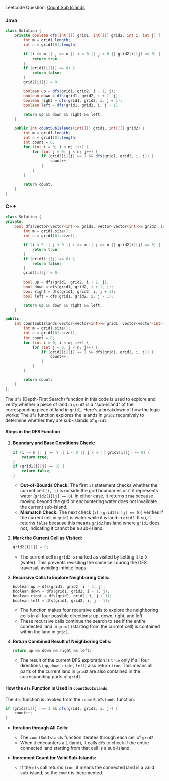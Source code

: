 Leetcode Question: [Count Sub Islands](https://leetcode.com/problems/count-sub-islands/)

### Java
```java
class Solution {
    private boolean dfs(int[][] grid1, int[][] grid2, int i, int j) {
        int m = grid1.length;
        int n = grid1[0].length;

        if (i >= m || j >= n || i < 0 || j < 0 || grid2[i][j] == 0) {
            return true;
        }
        if (grid1[i][j] == 0) {
            return false;
        }
        grid2[i][j] = 0;

        boolean up = dfs(grid1, grid2, i - 1, j);
        boolean down = dfs(grid1, grid2, i + 1, j);
        boolean right = dfs(grid1, grid2, i, j + 1);
        boolean left = dfs(grid1, grid2, i, j - 1);

        return up && down && right && left;
    }

    public int countSubIslands(int[][] grid1, int[][] grid2) {
        int m = grid1.length;
        int n = grid1[0].length;
        int count = 0;
        for (int i = 0; i < m; i++) {
            for (int j = 0; j < n; j++) {
                if (grid2[i][j] == 1 && dfs(grid1, grid2, i, j)) {
                    count++;
                }
            }
        }

        return count;
    }
}
```

### C++
```cpp
class Solution {
private:
    bool dfs(vector<vector<int>>& grid1, vector<vector<int>>& grid2, int i, int j) {
        int m = grid1.size();
        int n = grid1[0].size();

        if (i < 0 || j < 0 || i >= m || j >= n || grid2[i][j] == 0) {
            return true;
        }
        if (grid1[i][j] == 0) {
            return false;
        }
        grid2[i][j] = 0;

        bool up = dfs(grid1, grid2, i - 1, j);
        bool down = dfs(grid1, grid2, i + 1, j);
        bool right = dfs(grid1, grid2, i, j + 1);
        bool left = dfs(grid1, grid2, i, j - 1);

        return up && down && right && left;
    }

public:
    int countSubIslands(vector<vector<int>>& grid1, vector<vector<int>>& grid2) {
        int m = grid1.size();
        int n = grid1[0].size();
        int count = 0;
        for (int i = 0; i < m; i++) {
            for (int j = 0; j < n; j++) {
                if (grid2[i][j] == 1 && dfs(grid1, grid2, i, j)) {
                    count++;
                }
            }
        }

        return count;
    }
};
```

The `dfs` (Depth-First Search) function in this code is used to explore and verify whether a piece of land in `grid2` is a "sub-island" of the corresponding piece of land in `grid1`. Here's a breakdown of how the logic works:
The `dfs` function explores the islands in `grid2` recursively to determine whether they are sub-islands of `grid1`.

#### Steps in the DFS Function

1. **Boundary and Base Conditions Check:**
   ```cpp
   if (i >= m || j >= n || i < 0 || j < 0 || grid2[i][j] == 0) {
       return true;
   }
   if (grid1[i][j] == 0) {
       return false;
   }
   ```
   - **Out-of-Bounds Check:** The first `if` statement checks whether the current cell `(i, j)` is outside the grid boundaries or if it represents water (`grid2[i][j] == 0`). In either case, it returns `true` because moving beyond the grid or encountering water does not invalidate the current sub-island.
   - **Mismatch Check:** The next check (`if (grid1[i][j] == 0)`) verifies if the current cell in `grid1` is water while it is land in `grid2`. If so, it returns `false` because this means `grid2` has land where `grid1` does not, indicating it cannot be a sub-island.

2. **Mark the Current Cell as Visited:**
   ```cpp
   grid2[i][j] = 0;
   ```
   - The current cell in `grid2` is marked as visited by setting it to `0` (water). This prevents revisiting the same cell during the DFS traversal, avoiding infinite loops.

3. **Recursive Calls to Explore Neighboring Cells:**
   ```cpp
   boolean up = dfs(grid1, grid2, i - 1, j);
   boolean down = dfs(grid1, grid2, i + 1, j);
   boolean right = dfs(grid1, grid2, i, j + 1);
   boolean left = dfs(grid1, grid2, i, j - 1);
   ```
   - The function makes four recursive calls to explore the neighboring cells in all four possible directions: up, down, right, and left.
   - These recursive calls continue the search to see if the entire connected land in `grid2` (starting from the current cell) is contained within the land in `grid1`.

4. **Return Combined Result of Neighboring Cells:**
   ```cpp
   return up && down && right && left;
   ```
   - The result of the current DFS exploration is `true` only if all four directions (`up`, `down`, `right`, `left`) also return `true`. This means all parts of the current land in `grid2` are also contained in the corresponding parts of `grid1`.

#### How the `dfs` Function is Used in `countSubIslands`

The `dfs` function is invoked from the `countSubIslands` function:
```java
if (grid2[i][j] == 1 && dfs(grid1, grid2, i, j)) {
    count++;
}
```

- **Iteration through All Cells:**
  - The `countSubIslands` function iterates through each cell of `grid2`.
  - When it encounters a `1` (land), it calls `dfs` to check if the entire connected land starting from that cell is a sub-island.
  
- **Increment Count for Valid Sub-Islands:**
  - If the `dfs` call returns `true`, it means the connected land is a valid sub-island, so the `count` is incremented.

